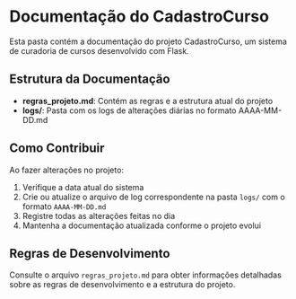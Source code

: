 # Documentação do CadastroCurso

Esta pasta contém a documentação do projeto CadastroCurso, um sistema de curadoria de cursos desenvolvido com Flask.

## Estrutura da Documentação

- **regras_projeto.md**: Contém as regras e a estrutura atual do projeto
- **logs/**: Pasta com os logs de alterações diárias no formato AAAA-MM-DD.md

## Como Contribuir

Ao fazer alterações no projeto:

1. Verifique a data atual do sistema
2. Crie ou atualize o arquivo de log correspondente na pasta `logs/` com o formato `AAAA-MM-DD.md`
3. Registre todas as alterações feitas no dia
4. Mantenha a documentação atualizada conforme o projeto evolui

## Regras de Desenvolvimento

Consulte o arquivo `regras_projeto.md` para obter informações detalhadas sobre as regras de desenvolvimento e a estrutura do projeto.